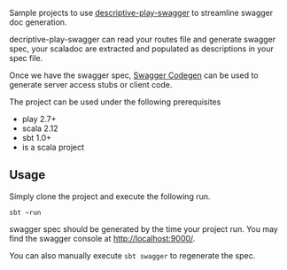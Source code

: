 Sample projects to use [descriptive-play-swagger](https://github.com/sohoffice/play-swagger) to streamline swagger doc generation.

decriptive-play-swagger can read your routes file and generate swagger spec, your scaladoc are extracted and populated as descriptions in
your spec file.

Once we have the swagger spec, [Swagger Codegen](https://swagger.io/swagger-codegen/) can be used to generate server access stubs or client code.

The project can be used under the following prerequisites
- play 2.7+
- scala 2.12
- sbt 1.0+
- is a scala project

## Usage

Simply clone the project and execute the following run.

```
sbt ~run
```

swagger spec should be generated by the time your project run. You may find the swagger console 
at [http://localhost:9000/](http://localhost:9000/).

You can also manually execute `sbt swagger` to regenerate the spec.
